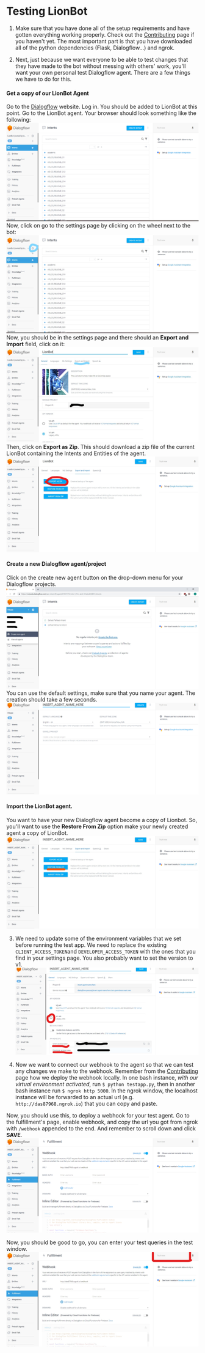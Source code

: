 # Testing LionBot

  1. Make sure that you have done all of the setup requirements and have gotten everything working properly. Check out the [Contributing](https://github.com/thecolumbialion/lionbot/blob/master/CONTRIBUTING.md) page if you haven't yet. The most important part is that you have downloaded all of the python dependencies (Flask, Dialogflow...) and ngrok.

  2. Next, just because we want everyone to be able to test changes that they have made to the bot without messing with others' work, you'll want your own personal test Dialogflow agent. There are a few things we have to do for this.

  #### Get a copy of our LionBot Agent
  Go to the [Dialogflow](dialogflow.com) website. Log in. You should be added to LionBot at this point. Go to the LionBot agent.
  Your browser should look something like the following:
  ![Image of LionBot console](./imgs/LionBotConsole.png?raw=true)
  Now, click on go to the settings page by clicking on the wheel next to the bot:
  ![Lionbot Settings](./imgs/LionBotConsoleSettingsWheel.jpg?raw=true)
  Now, you should be in the settings page and there should an **Export and Import** field, click on it:
  ![Lionbot Export Import](./imgs/ExportImportTag.jpg?raw=true)
  Then, click on **Export as Zip**. This should download a zip file of the current LionBot containing the Intents and Entities of the agent.
  ![LionBot Export Button](./imgs/ExportButton.jpg?raw=true)

  #### Create a new Dialogflow agent/project
  Click on the create new agent button on the drop-down menu for your Dialogflow projects.
  ![Create New Agent](./imgs/CreateNewAgent.jpg?raw=true)
  You can use the default settings, make sure that you name your agent. The creation should take a few seconds.
  ![Create New Agent Settings](./imgs/AgentCreationSettings.png?raw=true)

  #### Import the LionBot agent.
  You want to have your new Dialogflow agent become a copy of Lionbot. So, you'll want to use the **Restore From Zip** option make your newly created agent a copy of LionBot.
  ![Restore LionBot](./imgs/RestoreLionbot.jpg?raw=true)

  3. We need to update some of the environment variables that we set before running the test app. We need to replace the existing `CLIENT_ACCESS_TOKEN`and `DEVELOPER_ACCESS_TOKEN` with the ones that you find in your settings page. You also probably want to set the version to v1.
  ![Change Tokens](./imgs/ChangeTokens.jpg?raw=true)

  4. Now we want to connect our webhook to the agent so that we can test any changes we make to the webhook. Remember from the [Contributing](https://github.com/thecolumbialion/lionbot/blob/master/CONTRIBUTING.md) page how we deploy the webhook locally.
  In one bash instance, _with our virtual environment activated_, run `$ python testapp.py`, then in another bash instance run `$ ngrok http 5000`. In the ngrok window, the localhost instance will be forwarded to an actual url (e.g. `http://das87968.ngrok.io`) that you can copy and paste.

  Now, you should use this, to deploy a webhook for your test agent. Go to the fulfillment's page, enable webhook, and copy the url you got from ngrok with `/webhook` appended to the end. And remember to scroll down and click **SAVE**.
  ![Enable Webook](./imgs/EnableWebhook.png?raw=true)

  Now, you should be good to go, you can enter your test queries in the test window.
  ![Test the Bot](./imgs/TestNOW.jpg?raw=true)
